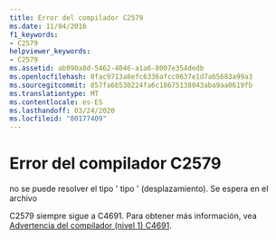 ```yaml
---
title: Error del compilador C2579
ms.date: 11/04/2016
f1_keywords:
- C2579
helpviewer_keywords:
- C2579
ms.assetid: ab090a8d-5462-4046-a1a6-8007e354dedb
ms.openlocfilehash: 0fac9713a8efc6336afcc0637e1d7ab5683a99a3
ms.sourcegitcommit: 857fa6b530224fa6c18675138043aba9aa0619fb
ms.translationtype: MT
ms.contentlocale: es-ES
ms.lasthandoff: 03/24/2020
ms.locfileid: "80177409"
---
```

# <a name="compiler-error-c2579"></a>Error del compilador C2579

no se puede resolver el tipo ' tipo ' (desplazamiento). Se espera en el archivo

C2579 siempre sigue a C4691. Para obtener más información, vea [Advertencia del compilador (nivel 1) C4691](../../error-messages/compiler-warnings/compiler-warning-level-1-c4691.md).
